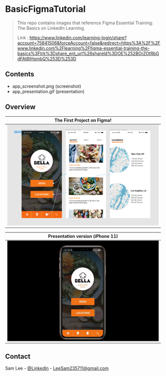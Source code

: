 # BasicFigmaTutorial
> This repo contains images that reference Figma Essential Training: The Basics on LinkedIn Learning.
>
> Link : https://www.linkedin.com/learning-login/share?account=75841506&forceAccount=false&redirect=https%3A%2F%2Fwww.linkedin.com%2Flearning%2Ffigma-essential-training-the-basics%3Ftrk%3Dshare_ent_url%26shareId%3DOE%252BOrZOtRbGdFAt8IHsmbQ%253D%253D

<!-- CONTENTS -->
## Contents
* app_screenshot.png (screenshot)
* app_presentation.gif (presentation)

## Overview

| The First Project on Figma! |  
|---------------------|
| ![](./images/app_screenshot.png) |

| Presentation version (iPhone 11) |
|---------------------|
|![](./images/app_presentation.gif) |



<!-- CONTACT -->
## Contact

Sam Lee - [@LinkedIn](https://www.linkedin.com/in/sam-lee-dev/) - LeeSam235711@gmail.com
